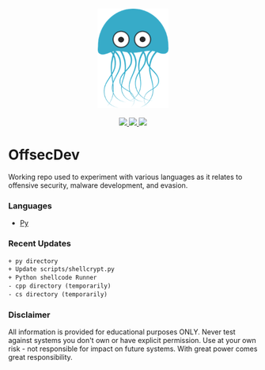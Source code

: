 <p align="center">
  <img src="_resources/img/0000.png">
  <br><br>
  <a href="https://twitter.com/m8sec">
    <img src="https://img.shields.io/twitter/follow/m8sec?color=blue&label=Twitter&logo=twitter&style=plastic">
  </a>
  <a href="https://github.com/m8sec">
    <img src="https://img.shields.io/github/followers/m8sec?color=gray&label=GitHub&logo=github&style=plastic">
  </a>
  <a href="https://www.youtube.com/@m8sec">
    <img src="https://img.shields.io/badge/Demos-YouTube-red?style=plastic&logo=youtube">
  </a>
</p>

# OffsecDev
Working repo used to experiment with various languages as it relates to offensive security, malware development, and evasion.

### Languages
* [Py](py/)

### Recent Updates
```txt
+ py directory
+ Update scripts/shellcrypt.py
+ Python shellcode Runner
- cpp directory (temporarily)
- cs directory (temporarily)
```

### Disclaimer
All information is provided for educational purposes ONLY. Never test against systems you don't own or have explicit permission. Use at your own risk - not responsible for impact on future systems. With great power comes great responsibility. 
